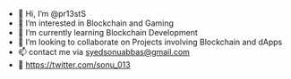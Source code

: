 - 👋 Hi, I’m @pr13stS
- 👀 I’m interested in Blockchain and Gaming 
- 🌱 I’m currently learning Blockchain Development 
- 💞️ I’m looking to collaborate on Projects involving Blockchain and dApps
- 📫 contact me via syedsonuabbas@gmail.com 
- 📱 https://twitter.com/sonu_013

<!---
pr13stS/pr13stS is a ✨ special ✨ repository because its `README.md` (this file) appears on your GitHub profile.
You can click the Preview link to take a look at your changes.
--->
